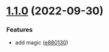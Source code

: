 # [1.1.0](https://github.com/erik-rw/dependabot_and_yarn_workspaces/compare/v1.0.0...v1.1.0) (2022-09-30)


### Features

* add magic ([e880130](https://github.com/erik-rw/dependabot_and_yarn_workspaces/commit/e880130dc16d1de6f80ff72295439282e74fae5c))
